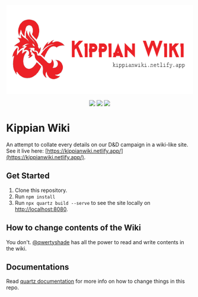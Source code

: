 <p align="center">
  <a href="https://kippianwiki.netlify.app/" target="_blank" rel="noopener noreferrer">
    <img height="240" src="./quartz/static/kippian-og-image-bg.png" alt="Kippian Wiki Logo">
  </a>
</p>
<p align="center">
    <a href="https://app.netlify.com/sites/kippianwiki/deploys" style="text-decoration: none; color: white;">
        <img src="https://api.netlify.com/api/v1/badges/57f68a44-afc5-4f4e-929b-97ce59a40a86/deploy-status"/>
    </a>
    <a href="https://github.com/blackraspberryyy/kippian-wiki/actions/workflows/deploy.yaml" style="text-decoration: none; color: white;">
        <img src="https://github.com/blackraspberryyy/kippian-wiki/actions/workflows/deploy.yaml/badge.svg"/>
    </a>
    <a href="https://github.com/blackraspberryyy/kippian-wiki/actions/workflows/update-timestamp-files.yaml" style="text-decoration: none; color: white;">
        <img src="https://github.com/blackraspberryyy/kippian-wiki/actions/workflows/update-timestamp-files.yaml/badge.svg"/>
    </a>
</p>

# Kippian Wiki
An attempt to collate every details on our D&D campaign in a wiki-like site. See it live here: [https://kippianwiki.netlify.app/](https://kippianwiki.netlify.app/).

## Get Started

1. Clone this repository.
2. Run `npm install`
3. Run `npx quartz build --serve` to see the site locally on [http://localhost:8080](http://localhost:8080).

## How to change contents of the Wiki

You don't. [@qwertyshade](https://github.com/qwertyshade) has all the power to read and write contents in the wiki.

## Documentations

Read [quartz documentation](https://quartz.jzhao.xyz/) for more info on how to change things in this repo. 
